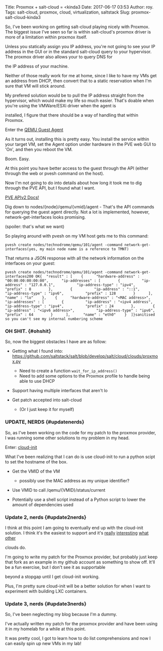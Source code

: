 Title: Proxmox + salt-cloud = &#60;kinda3
Date: 2017-06-17 03:53
Author: roy.
Tags: salt-cloud, proxmox, cloud, virtualization, saltstack
Slug: proxmox-salt-cloud-kinda3

<!--kg-card-begin: markdown-->

So, I've been working on getting salt-cloud playing nicely with Proxmox. The biggest issue I've seen so far is within salt-cloud's proxmox driver is more of a limitation within proxmox itself.

</p>

Unless you statically assign you IP address, you're not going to see your IP address in the GUI or in the standard salt-cloud query to your hypervisor. The proxmox driver also allows your to query DNS for  

the IP address of your machine.

</p>

Neither of those really work for me at home, since I like to have my VMs get an address from DHCP, then convert that to a static reservation when I'm sure that VM will stick around.

</p>

My prefered solution would be to pull the IP address straight from the hypervisor, which would make my life so much easier. That's doable when you're using the VMWare/ESXi driver when the agent is  

installed, I figure that there should be a way of handling that within Proxmox.

</p>

Enter the [QEMU Guest Agent](https://pve.proxmox.com/wiki/Qemu-guest-agent)

</p>

As it turns out, installing this is pretty easy. You install the service within your target VM, set the Agent option under hardware in the PVE web GUI to 'On', and then you reboot the VM.

</p>

Boom. Easy.

</p>

At this point you have better access to the guest through the API (either through the web or pvesh command on the host).

</p>

Now I'm not going to do into details about how long it took me to dig through the PVE API, but I found what I want.

</p>

[PVE APIv2 Docs!](http://pve.proxmox.com/pve-docs/api-viewer/index.html)

</p>

Dig down to nodes/{node}/qemu/{vmid}/agent - That's the API commands for querying the guest agent directly. Not a lot is implemented, however, network-get-interfaces looks promising.

</p>

(spoiler: that's what we want)

</p>

So playing around with pvesh on my VM host gets me to this command:

</p>

    pvesh create nodes/technodrome/qemu/101/agent -command network-get-interfaces(yes, my main node name is a reference to TMNT)

</p>

That returns a JSON response with all the network information on the interfaces on your guest:

</p>

    pvesh create nodes/technodrome/qemu/101/agent -command network-get-interfaces200 OK{  "result" : [    {      "hardware-address" : "00:00:00:00:00:00",      "ip-addresses" : [        {          "ip-address" : "127.0.0.1",          "ip-address-type" : "ipv4",          "prefix" : 8        },        {          "ip-address" : "::1",          "ip-address-type" : "ipv6",          "prefix" : 128        }      ],      "name" : "lo"    },    {      "hardware-address" : "<MAC address>",      "ip-addresses" : [        {          "ip-address" : "<ipv4 address",          "ip-address-type" : "ipv4",          "prefix" : 24        },        {          "ip-address" : "<ipv6 address>",          "ip-address-type" : "ipv6",          "prefix" : 64        }      ],      "name" : "eth0"    }  ]}sanitised so you can't see my internal numbering scheme

</p>

### OH SHIT. {#ohshit}

</p>

So, now the biggest obstacles I have are as follow:

</p>

-   Getting what I found into: <https://github.com/saltstack/salt/blob/develop/salt/cloud/clouds/proxmox.py>
    </p>

    -   Need to create a function `wait_for_ip_address()`
    -   Need to add some options to the Proxmox profile to handle being able to use DHCP

    </p>
-   Support having multiple interfaces that aren't lo
-   Get patch accepted into salt-cloud
    </p>

    -   (Or I just keep it for myself)

    </p>

</p>

### UPDATE, NERDS {#updatenerds}

</p>

So, as I've been working on the code for my patch to the proxmox provider, I was running some other solutions to my problem in my head.

</p>

Enter: [cloud-init](https://cloudinit.readthedocs.io/en/latest/)

</p>

What I've been realizing that I can do is use cloud-init to run a python scipt to set the hostname of the box.

</p>

-   Get the VMID of the VM
    </p>

    -   possibly use the MAC address as my unique identifier?

    </p>
-   Use VMID to call /qemu/{VMID}/status/current
-   Potentially use a shell script instead of a Python script to lower the amount of dependencies used

</p>

### Update 2, nerds {#update2nerds}

</p>

I think at this point I am going to eventually end up with the cloud-init solution. I think it's the easiest to support and it's [really](http://cloudinit.readthedocs.io/en/latest/topics/datasources/digitalocean.html) [interesting](http://cloudinit.readthedocs.io/en/latest/topics/datasources/ec2.html) [what](http://cloudinit.readthedocs.io/en/latest/topics/datasources/configdrive.html) [other](http://cloudinit.readthedocs.io/en/latest/topics/datasources/azure.html)  

clouds do.

</p>

I'm going to write my patch for the Proxmox provider, but probably just keep that fork as an example in my github account as something to show off. It'll be a fun exercise, but I don't see it as supportable  

beyond a stopgap until I get cloud-init working.

</p>

Plus, I'm pretty sure cloud-init will be a better solution for when I want to experiment with building LXC containers.

</p>

### Update 3, nerds {#update3nerds}

</p>

So, I've been neglecting my blog because I'm a dummy.

</p>

I've actually written my patch for the proxmox provider and have been using it in my homelab for a while at this point.

</p>

It was pretty cool, I got to learn how to do list comprehensions and now I can easily spin up new VMs in my lab!

</p>

<!--kg-card-end: markdown-->
